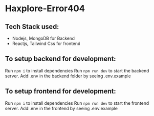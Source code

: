 # Haxplore-Error404

## Tech Stack used:
- Nodejs, MongoDB for Backend
- Reactjs, Tailwind Css for frontend

## To setup backend for development:

Run `npm i` to install dependencies
Run `npm run dev` to start the backend server.
Add .env in the backend folder by seeing .env.example

## To setup frontend for development:

Run `npm i` to install dependencies
Run `npm run dev` to start the frontend server.
Add .env in the frontend by seeing .env.example

